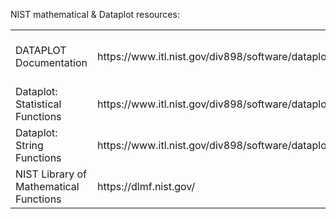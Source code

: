 
NIST mathematical & Dataplot resources:

<table style="width:100%">
  <tr>
    <td>DATAPLOT Documentation</td>
    <td>https://www.itl.nist.gov/div898/software/dataplot/document.htm</td>
    <td> NIST/SEMATECH e-Handbook of Statistical Methods</td>
    <td>https://www.itl.nist.gov/div898/handbook/</td>
  </tr>
  <tr>
    <td>Dataplot: Statistical Functions</td>
    <td>https://www.itl.nist.gov/div898/software/dataplot/refman2/ch2/homepage.htm</td>
    <td>Probability Functions</td>
    <td>https://www.itl.nist.gov/div898/software/dataplot/refman2/ch8/intro.pdf</td>
  </tr>
  <tr>
    <td>Dataplot: String Functions</td>
    <td>https://www.itl.nist.gov/div898/software/dataplot/refman2/ch9/homepage.htm</td>
    <td>Dataplot: IO</td>
    <td>https://www.itl.nist.gov/div898/software/dataplot/refman1/auxillar/asciifil.htm</td>
  </tr>
  <tr>
    <td>NIST Library of Mathematical Functions</td>
    <td>https://dlmf.nist.gov/</td>
    <td>Tabulated Designs</td>
    <td>https://www.itl.nist.gov/div898/software/dataplot/designs.htm</td>
  </tr>
</table>
